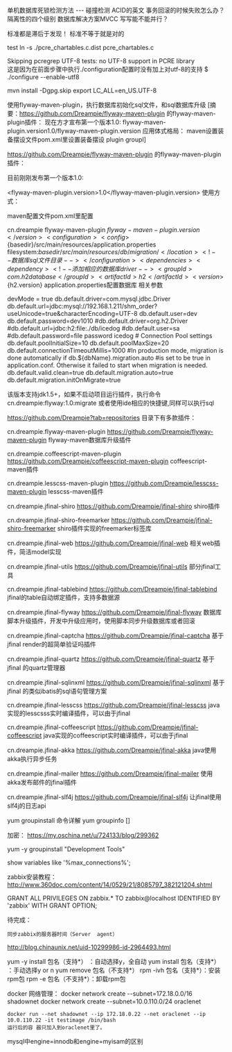 

单机数据库死锁检测方法 --- 碰撞检测
ACID的英文
事务回滚的时候失败怎么办？
隔离性的四个级别
数据库解决方案MVCC
写写能不能并行？

标准都是滞后于发现！  标准不等于就是对的







test
ln -s ./pcre_chartables.c.dist pcre_chartables.c


Skipping pcregrep UTF-8 tests: no UTF-8 support in PCRE library  
 这是因为在前面步骤中执行./configuration配置时没有加上对utf-8的支持
$ ./configure --enable-utf8


mvn install -Dgpg.skip
export LC_ALL=en_US.UTF-8

使用flyway-maven-plugin，执行数据库初始化sql文件，和sql数据库升级
[摘要：https://github.com/Dreampie/flyway-maven-plugin 的flyway-maven-plugin插件： 现在方才宣布第一个版本1.0: flyway-maven-plugin.version1.0/flyway-maven-plugin.version 应用体式格局： maven设置装备摆设文件pom.xml里设置装备摆设 plugin groupI] 

https://github.com/Dreampie/flyway-maven-plugin  的flyway-maven-plugin插件：

目前刚刚发布第一个版本1.0:

<flyway-maven-plugin.version>1.0</flyway-maven-plugin.version>
使用方式：

maven配置文件pom.xml里配置

<plugin>         <groupId>cn.dreampie</groupId>         <artifactId>flyway-maven-plugin</artifactId>         <version>${flyway-maven-plugin.version}</version>         <configuration>           <config>${basedir}/src/main/resources/application.properties</config><!--数据库配置文件-->           <location>filesystem:${basedir}/src/main/resources/db/migration/</location><!--数据库sql文件目录-->         </configuration>         <dependencies>           <dependency><!--添加相应的数据库driver-->             <groupId>com.h2database</groupId>             <artifactId>h2</artifactId>             <version>${h2.version}</version>           </dependency>         </dependencies>       </plugin>
application.properties配置数据库 相关参数

devMode = true  db.default.driver=com.mysql.jdbc.Driver db.default.url=jdbc:mysql://192.168.1.211/shm_order?useUnicode=true&characterEncoding=UTF-8 db.default.user=dev db.default.password=dev1010  #db.default.driver=org.h2.Driver #db.default.url=jdbc:h2:file:./db/icedog #db.default.user=sa #db.default.password=file password icedog # Connection Pool settings db.default.poolInitialSize=10 db.default.poolMaxSize=20 db.default.connectionTimeoutMillis=1000 #In production mode, migration is done automatically if db.${dbName}.migration.auto #is set to be true in application.conf. Otherwise it failed to start when migration is needed. db.default.valid.clean=true db.default.migration.auto=true db.default.migration.initOnMigrate=true


该版本支持jdk1.5+，如果不启动项目运行插件，执行命令 cn.dreampie:flyway:1.0:migrate  或者使用ide相应的快捷键,同样可以执行sql





https://github.com/Dreampie?tab=repositories 目录下有多款插件：

cn.dreampie.flyway-maven-plugin     https://github.com/Dreampie/flyway-maven-plugin    flyway-maven数据库升级插件

cn.dreampie.coffeescript-maven-plugin     https://github.com/Dreampie/coffeescript-maven-plugin    coffeescript-maven插件

cn.dreampie.lesscss-maven-plugin     https://github.com/Dreampie/lesscss-maven-plugin    lesscss-maven插件

cn.dreampie.jfinal-shiro     https://github.com/Dreampie/jfinal-shiro    shiro插件

cn.dreampie.jfinal-shiro-freemarker   https://github.com/Dreampie/jfinal-shiro-freemarker    shiro插件实现的freemarker标签库

cn.dreampie.jfinal-web     https://github.com/Dreampie/jfinal-web   相关web插件，简洁model实现

cn.dreampie.jfinal-utils        https://github.com/Dreampie/jfinal-utils   部分jfinal工具

cn.dreampie.jfinal-tablebind        https://github.com/Dreampie/jfinal-tablebind   jfinal的table自动绑定插件，支持多数据源

cn.dreampie.jfinal-flyway      https://github.com/Dreampie/jfinal-flyway   数据库脚本升级插件，开发中升级应用时，使用脚本同步升级数据库或者回滚

cn.dreampie.jfinal-captcha      https://github.com/Dreampie/jfinal-captcha   基于jfinal render的超简单验证吗插件

cn.dreampie.jfinal-quartz       https://github.com/Dreampie/jfinal-quartz   基于jfinal 的quartz管理器

cn.dreampie.jfinal-sqlinxml      https://github.com/Dreampie/jfinal-sqlinxml   基于jfinal 的类似ibatis的sql语句管理方案

cn.dreampie.jfinal-lesscss       https://github.com/Dreampie/jfinal-lesscss   java实现的lesscsss实时编译插件，可以由于jfinal

cn.dreampie.jfinal-coffeescript     https://github.com/Dreampie/jfinal-coffeescript   java实现的coffeescript实时编译插件，可以由于jfinal 

cn.dreampie.jfinal-akka    https://github.com/Dreampie/jfinal-akka   java使用akka执行异步任务

cn.dreampie.jfinal-mailer       https://github.com/Dreampie/jfinal-mailer   使用akka发布邮件的jfinal插件

cn.dreampie.jfinal-slf4j     https://github.com/Dreampie/jfinal-slf4j   让jfinal使用slf4j的日志api




yum groupinstall 命令详解
yum groupinfo []

加密：
https://my.oschina.net/u/724133/blog/299362

yum  -y groupinstall  "Development Tools"


show variables like '%max_connections%';


zabbix安装教程：http://www.360doc.com/content/14/0529/21/8085797_382121204.shtml



GRANT ALL PRIVILEGES ON zabbix.* TO zabbix@localhost IDENTIFIED BY 'zabbix' WITH GRANT OPTION;



待完成：

	同步zabbix的服务器时间（Server  agent）






 http://blog.chinaunix.net/uid-10299986-id-2964493.html

yum -y install 包名（支持*） ：自动选择y，全自动
yum install 包名（支持*） ：手动选择y or n
yum remove 包名（不支持*）
rpm -ivh 包名（支持*）：安装rpm包
rpm -e 包名（不支持*）：卸载rpm包



docker 网络管理：
	docker network create --subnet=172.18.0.0/16 shadownet
	docker network create --subnet=10.0.110.0/24 oraclenet

	docker run --net shadownet --ip 172.18.0.22 --net oraclenet --ip 10.0.110.22 -it testimage /bin/bash
	运行后的容 器只加入到oraclenet里了。	 


mysql中engine=innodb和engine=myisam的区别

